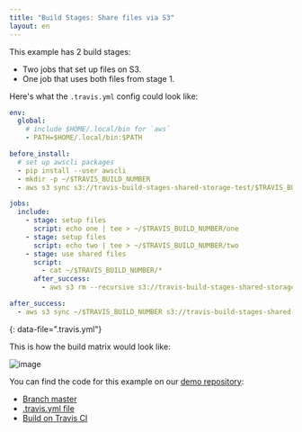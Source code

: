 ```yaml
---
title: "Build Stages: Share files via S3"
layout: en
---
```


This example has 2 build stages:

* Two jobs that set up files on S3.
* One job that uses both files from stage 1.

Here's what the `.travis.yml` config could look like:

```yaml
env:
  global:
    # include $HOME/.local/bin for `aws`
    - PATH=$HOME/.local/bin:$PATH

before_install:
  # set up awscli packages
  - pip install --user awscli
  - mkdir -p ~/$TRAVIS_BUILD_NUMBER
  - aws s3 sync s3://travis-build-stages-shared-storage-test/$TRAVIS_BUILD_NUMBER ~/$TRAVIS_BUILD_NUMBER

jobs:
  include:
    - stage: setup files
      script: echo one | tee > ~/$TRAVIS_BUILD_NUMBER/one
    - stage: setup files
      script: echo two | tee > ~/$TRAVIS_BUILD_NUMBER/two
    - stage: use shared files
      script:
        - cat ~/$TRAVIS_BUILD_NUMBER/*
      after_success:
        - aws s3 rm --recursive s3://travis-build-stages-shared-storage-test/$TRAVIS_BUILD_NUMBER # clean up after ourselves

after_success:
  - aws s3 sync ~/$TRAVIS_BUILD_NUMBER s3://travis-build-stages-shared-storage-test/$TRAVIS_BUILD_NUMBER
```
{: data-file=".travis.yml"}

This is how the build matrix would look like:

![image](https://cloud.githubusercontent.com/assets/2208/25853601/afbe5c4a-34cd-11e7-9b38-6223ec85c5e5.png)

You can find the code for this example on our [demo repository](https://github.com/travis-ci/build-stages-demo):

* [Branch master](https://github.com/travis-ci/build-stages-demo/tree/shared-storage-with-s3)
* [.travis.yml file](https://github.com/travis-ci/build-stages-demo/blob/shared-storage-with-s3/.travis.yml)
* [Build on Travis CI](https://travis-ci.org/travis-ci/build-stages-demo/builds/230349354)
